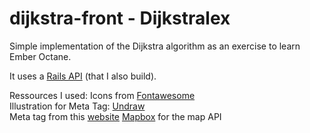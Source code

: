 # dijkstra-front - Dijkstralex

Simple implementation of the Dijkstra algorithm as an exercise to learn Ember Octane. 

It uses a [Rails API](https://github.com/AlexandreDidion/dijkstra-exercise) (that I also build). 


Ressources I used:
Icons from [Fontawesome](https://fontawesome.com/)\
Illustration for Meta Tag: [Undraw](https://undraw.co/illustrations)\
Meta tag from this [website](https://metatags.io/)
[Mapbox](https://www.mapbox.com/) for the map API

